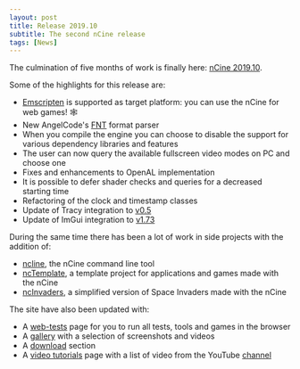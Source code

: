 ```yaml
---
layout: post
title: Release 2019.10
subtitle: The second nCine release
tags: [News]
---
```


The culmination of five months of work is finally here: [nCine 2019.10](https://github.com/nCine/nCine/releases/tag/2019.10).

Some of the highlights for this release are:
- [Emscripten](https://emscripten.org/) is supported as target platform: you can use the nCine for web games! :spider_web:
- New AngelCode's [FNT](http://www.angelcode.com/products/bmfont/doc/file_format.html) format parser
- When you compile the engine you can choose to disable the support for various dependency libraries and features
- The user can now query the available fullscreen video modes on PC and choose one
- Fixes and enhancements to OpenAL implementation
- It is possible to defer shader checks and queries for a decreased starting time
- Refactoring of the clock and timestamp classes
- Update of Tracy integration to [v0.5](https://bitbucket.org/wolfpld/tracy/src/v0.5/)
- Update of ImGui integration to [v1.73](https://github.com/ocornut/imgui/releases/tag/v1.73)

During the same time there has been a lot of work in side projects with the addition of:
- [ncline](https://github.com/nCine/ncline), the nCine command line tool
- [ncTemplate](https://github.com/nCine/ncTemplate), a template project for applications and games made with the nCine
- [ncInvaders](https://github.com/nCine/ncInvaders), a simplified version of Space Invaders made with the nCine

The site have also been updated with:
- A [web-tests](/web-tests) page for you to run all tests, tools and games in the browser
- A [gallery](/gallery) with a selection of screenshots and videos
- A [download](/download) section
- A [video tutorials](/video-tutorials) page with a list of video from the YouTube [channel](https://www.youtube.com/channel/UCpSq3HhW55r8pCY7vqXEsoA)
